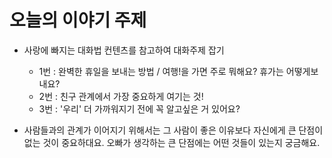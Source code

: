 # 오늘의 이야기 주제

 - 사랑에 빠지는 대화법 컨텐츠를 참고하여 대화주제 잡기
   - 1번 :
   완벽한 휴일을 보내는 방법 / 여행!을 가면 주로 뭐해요? 휴가는 어떻게보내요?
   - 2번 : 친구 관계에서 가장 중요하게 여기는 것!
   - 3번 : '우리' 더 가까워지기 전에 꼭 알고싶은 거 있어요?

  - 사람들과의 관계가 이어지기 위해서는
     그 사람이 좋은 이유보다 자신에게 큰 단점이 없는 것이 중요하대요.
     오빠가 생각하는 큰 단점에는 어떤 것들이 있는지 궁금해요.
